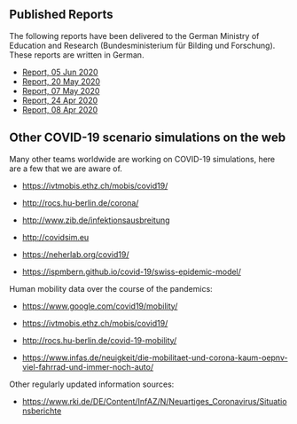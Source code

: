 ## Published Reports

The following reports have been delivered to the German Ministry of Education and Research (Bundesministerium für Bilding und Forschung). These reports are written in German.

- [Report, 05 Jun 2020](http://dx.doi.org/10.14279/depositonce-10152)
- [Report, 20 May 2020](http://dx.doi.org/10.14279/depositonce-10085)
- [Report, 07 May 2020](https://doi.org/10.14279/depositonce-10018)
- [Report, 24 Apr 2020](https://doi.org/10.14279/depositonce-10017)
- [Report, 08 Apr 2020](https://doi.org/10.14279/depositonce-10016)

## Other COVID-19 scenario simulations on the web

Many other teams worldwide are working on COVID-19 simulations, here are a few that we are aware of.

- https://ivtmobis.ethz.ch/mobis/covid19/

- http://rocs.hu-berlin.de/corona/

- http://www.zib.de/infektionsausbreitung

- http://covidsim.eu

- https://neherlab.org/covid19/

- https://ispmbern.github.io/covid-19/swiss-epidemic-model/

Human mobility data over the course of the pandemics:

- https://www.google.com/covid19/mobility/

- https://ivtmobis.ethz.ch/mobis/covid19/

- http://rocs.hu-berlin.de/covid-19-mobility/

- https://www.infas.de/neuigkeit/die-mobilitaet-und-corona-kaum-oepnv-viel-fahrrad-und-immer-noch-auto/

Other regularly updated information sources:

- https://www.rki.de/DE/Content/InfAZ/N/Neuartiges_Coronavirus/Situationsberichte
